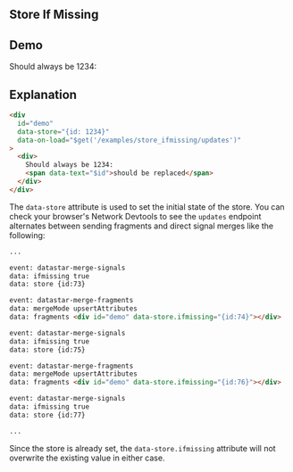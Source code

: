 ## Store If Missing

## Demo

<div
  data-on-load="$get('/examples/store_ifmissing/updates')"
>
  <div>
    Should always be 1234:
    <span id="placeholder"></span>
  </div>
</div>

## Explanation

```html
<div
  id="demo"
  data-store="{id: 1234}"
  data-on-load="$get('/examples/store_ifmissing/updates')"
>
  <div>
    Should always be 1234:
    <span data-text="$id">should be replaced</span>
  </div>
</div>
```

The `data-store` attribute is used to set the initial state of the store. You can check your browser's Network Devtools to see the `updates` endpoint alternates between sending fragments and direct signal merges like the following:

```md
...

event: datastar-merge-signals
data: ifmissing true
data: store {id:73}

event: datastar-merge-fragments
data: mergeMode upsertAttributes
data: fragments <div id="demo" data-store.ifmissing="{id:74}"></div>

event: datastar-merge-signals
data: ifmissing true
data: store {id:75}

event: datastar-merge-fragments
data: mergeMode upsertAttributes
data: fragments <div id="demo" data-store.ifmissing="{id:76}"></div>

event: datastar-merge-signals
data: ifmissing true
data: store {id:77}

...
```

Since the store is already set, the `data-store.ifmissing` attribute will not overwrite the existing value in either case.
